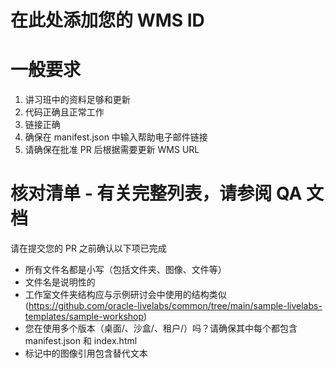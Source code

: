 # 在此处添加您的 WMS ID

# 一般要求

1.  讲习班中的资料足够和更新
2.  代码正确且正常工作
3.  链接正确
4.  确保在 manifest.json 中输入帮助电子邮件链接
5.  请确保在批准 PR 后根据需要更新 WMS URL

# 核对清单 - 有关完整列表，请参阅 QA 文档

请在提交您的 PR 之前确认以下项已完成

*    所有文件名都是小写（包括文件夹、图像、文件等）
*    文件名是说明性的
*    工作室文件夹结构应与示例研讨会中使用的结构类似 (https://github.com/oracle-livelabs/common/tree/main/sample-livelabs-templates/sample-workshop)
*    您在使用多个版本（桌面/、沙盒/、租户/）吗？请确保其中每个都包含 manifest.json 和 index.html
*    标记中的图像引用包含替代文本